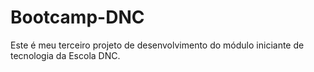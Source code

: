 # Bootcamp-DNC
Este é meu terceiro projeto de desenvolvimento do módulo iniciante de tecnologia da Escola DNC.
